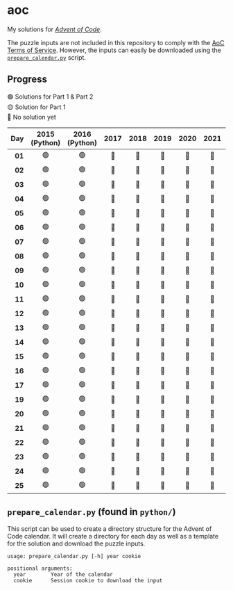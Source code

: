 # aoc

My solutions for [_Advent of Code_](https://adventofcode.com).

The puzzle inputs are not included in this repository to comply with the [AoC Terms of Service](https://adventofcode.com/2023/about). However, the inputs can easily be downloaded using the [`prepare_calendar.py`](./python/prepare_calendar.py) script.

## Progress

🟢 Solutions for Part 1 & Part 2 <br>
🟡 Solution for Part 1 <br>
🔴 No solution yet

<div align="center">

|    Day | 2015 <br> (Python) | 2016 <br> (Python) | 2017 | 2018 | 2019 | 2020 | 2021 | 2022 <br> (Java) | 2023 <br> (Python) |
| -----: | :----------------: | :----------------: | :--: | :--: | :--: | :--: | :--: | :--------------: | :----------------: |
| **01** |         🟢         |         🟢         |  🔴  |  🔴  |  🔴  |  🔴  |  🔴  |        🟢        |         🟢         |
| **02** |         🟢         |         🟢         |  🔴  |  🔴  |  🔴  |  🔴  |  🔴  |        🟢        |         🟢         |
| **03** |         🟢         |         🟢         |  🔴  |  🔴  |  🔴  |  🔴  |  🔴  |        🟢        |         🟢         |
| **04** |         🟢         |         🟢         |  🔴  |  🔴  |  🔴  |  🔴  |  🔴  |        🟢        |         🟢         |
| **05** |         🟢         |         🟢         |  🔴  |  🔴  |  🔴  |  🔴  |  🔴  |        🟢        |         🟢         |
| **06** |         🟢         |         🟢         |  🔴  |  🔴  |  🔴  |  🔴  |  🔴  |        🟢        |         🟢         |
| **07** |         🟢         |         🟢         |  🔴  |  🔴  |  🔴  |  🔴  |  🔴  |        🟢        |         🟢         |
| **08** |         🟢         |         🟢         |  🔴  |  🔴  |  🔴  |  🔴  |  🔴  |        🟢        |         🟢         |
| **09** |         🟢         |         🟢         |  🔴  |  🔴  |  🔴  |  🔴  |  🔴  |        🟢        |         🟢         |
| **10** |         🟢         |         🟢         |  🔴  |  🔴  |  🔴  |  🔴  |  🔴  |        🟢        |         🟢         |
| **11** |         🟢         |         🟢         |  🔴  |  🔴  |  🔴  |  🔴  |  🔴  |        🟢        |         🟢         |
| **12** |         🟢         |         🟢         |  🔴  |  🔴  |  🔴  |  🔴  |  🔴  |        🟢        |         🟢         |
| **13** |         🟢         |         🟢         |  🔴  |  🔴  |  🔴  |  🔴  |  🔴  |        🟢        |         🟢         |
| **14** |         🟢         |         🟢         |  🔴  |  🔴  |  🔴  |  🔴  |  🔴  |        🟢        |         🟢         |
| **15** |         🟢         |         🟢         |  🔴  |  🔴  |  🔴  |  🔴  |  🔴  |        🟢        |         🟢         |
| **16** |         🟢         |         🟢         |  🔴  |  🔴  |  🔴  |  🔴  |  🔴  |        🟢        |         🟢         |
| **17** |         🟢         |         🟢         |  🔴  |  🔴  |  🔴  |  🔴  |  🔴  |        🟢        |         🟢         |
| **19** |         🟢         |         🟢         |  🔴  |  🔴  |  🔴  |  🔴  |  🔴  |        🟢        |         🟢         |
| **20** |         🟢         |         🟢         |  🔴  |  🔴  |  🔴  |  🔴  |  🔴  |        🟢        |         🟢         |
| **21** |         🟢         |         🟢         |  🔴  |  🔴  |  🔴  |  🔴  |  🔴  |        🟢        |         🟢         |
| **22** |         🟢         |         🟢         |  🔴  |  🔴  |  🔴  |  🔴  |  🔴  |        🟢        |         🟢         |
| **23** |         🟢         |         🟢         |  🔴  |  🔴  |  🔴  |  🔴  |  🔴  |        🟢        |         🟢         |
| **24** |         🟢         |         🟢         |  🔴  |  🔴  |  🔴  |  🔴  |  🔴  |        🟢        |         🟢         |
| **25** |         🟢         |         🟢         |  🔴  |  🔴  |  🔴  |  🔴  |  🔴  |        🟢        |         🟢         |

</div>

## `prepare_calendar.py` (found in `python/`)

This script can be used to create a directory structure for the Advent of Code calendar. It will create a directory for each day as well as a template for the solution and download the puzzle inputs.

```
usage: prepare_calendar.py [-h] year cookie

positional arguments:
  year        Year of the calendar
  cookie      Session cookie to download the input
```
